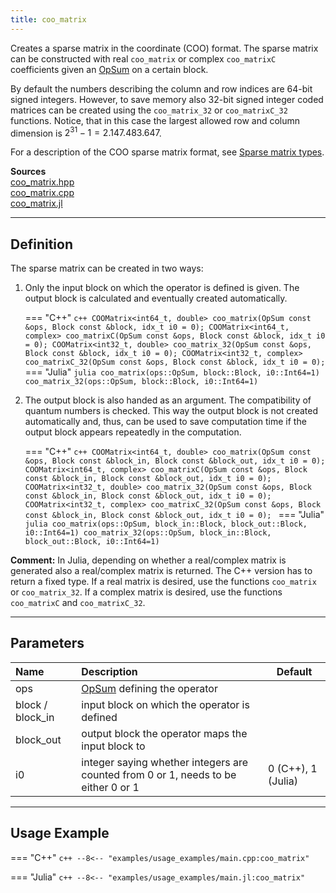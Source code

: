 ```yaml
---
title: coo_matrix
---
```


Creates a sparse matrix in the coordinate (COO) format. The sparse matrix can be constructed with real `coo_matrix` or complex `coo_matrixC` coefficients given an [OpSum](../../operators/opsum.md) on a certain block. 

By default the numbers describing the column and row indices are 64-bit signed integers. However, to save memory also 32-bit signed integer coded matrices can be created using the `coo_matrix_32` or `coo_matrixC_32` functions. Notice, that in this case the largest allowed row and column dimension is $2^{31} - 1= 2.147.483.647$.

For a description of the COO sparse matrix format, see [Sparse matrix types](sparse_matrix_types.jl).

**Sources**<br>
[coo_matrix.hpp](https://github.com/awietek/xdiag/blob/main/xdiag/algebra/sparse/coo_matrix.hpp)<br>
[coo_matrix.cpp](https://github.com/awietek/xdiag/blob/main/xdiag/algebra/sparse/coo_matrix.cpp)<br>
[coo_matrix.jl](https://github.com/awietek/XDiag.jl/blob/main/src/algebra/sparse/coo_matrix.jl)

---

## Definition

The sparse matrix can be created in two ways:

1. Only the input block on which the operator is defined is given. The output block is calculated and eventually created automatically.

	=== "C++"
		```c++
		COOMatrix<int64_t, double> coo_matrix(OpSum const &ops, Block const &block, idx_t i0 = 0);
		COOMatrix<int64_t, complex> coo_matrixC(OpSum const &ops, Block const &block, idx_t i0 = 0);
		COOMatrix<int32_t, double> coo_matrix_32(OpSum const &ops, Block const &block, idx_t i0 = 0);
		COOMatrix<int32_t, complex> coo_matrixC_32(OpSum const &ops, Block const &block, idx_t i0 = 0);
		```
	=== "Julia"
		```julia
		coo_matrix(ops::OpSum, block::Block, i0::Int64=1)
		coo_matrix_32(ops::OpSum, block::Block, i0::Int64=1)
		```
		
2. The output block is also handed as an argument. The compatibility of quantum numbers is checked. This way the output block is not created automatically and, thus, can be used to save computation time if the output block appears repeatedly in the computation.

	=== "C++"
		```c++
		COOMatrix<int64_t, double> coo_matrix(OpSum const &ops, Block const &block_in, Block const &block_out, idx_t i0 = 0);
		COOMatrix<int64_t, complex> coo_matrixC(OpSum const &ops, Block const &block_in, Block const &block_out, idx_t i0 = 0);
		COOMatrix<int32_t, double> coo_matrix_32(OpSum const &ops, Block const &block_in, Block const &block_out, idx_t i0 = 0);
		COOMatrix<int32_t, complex> coo_matrixC_32(OpSum const &ops, Block const &block_in, Block const &block_out, idx_t i0 = 0);
		```
	=== "Julia"
		```julia
		coo_matrix(ops::OpSum, block_in::Block, block_out::Block, i0::Int64=1)
		coo_matrix_32(ops::OpSum, block_in::Block, block_out::Block, i0::Int64=1)
		```
		
**Comment:** In Julia, depending on whether a real/complex matrix is generated also a real/complex matrix is returned. The C++ version has to return a fixed type. If a real matrix is desired, use the functions `coo_matrix` or `coo_matrix_32`. If a complex matrix is desired, use the functions `coo_matrixC` and `coo_matrixC_32`.

---

## Parameters

| Name             | Description                                                                        | Default            |
|:-----------------|:-----------------------------------------------------------------------------------|--------------------|
| ops              | [OpSum](../../operators/opsum.md) defining the operator                            |                    |
| block / block_in | input block on which the operator is defined                                       |                    |
| block_out        | output block the operator maps the input block to                                  |                    |
| i0               | integer saying whether integers are counted from 0 or 1, needs to be either 0 or 1 | 0 (C++), 1 (Julia) |

---

## Usage Example

=== "C++"
	```c++
	--8<-- "examples/usage_examples/main.cpp:coo_matrix"
	```

=== "Julia"
	```c++
	--8<-- "examples/usage_examples/main.jl:coo_matrix"
	```
